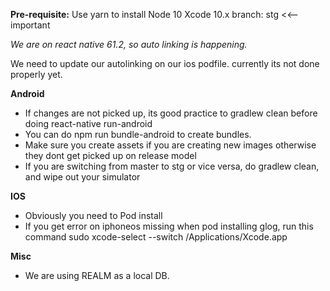 **Pre-requisite:**
Use yarn to install
Node 10
Xcode 10.x
branch: stg <<-- important

*We are on react native 61.2, so auto linking is happening.*

We need to update our autolinking on our ios podfile. currently its not done properly yet.

**Android**
- If changes are not picked up, its good practice to gradlew clean before doing react-native run-android
- You can do npm run bundle-android to create bundles.
- Make sure you create assets if you are creating new images otherwise they dont get picked up on release model
- If you are switching from master to stg or vice versa, do gradlew clean, and wipe out your simulator

**IOS**
- Obviously you need to Pod install
- If you get error on iphoneos missing when pod installing glog, run this command
sudo xcode-select --switch /Applications/Xcode.app

**Misc**
- We are using REALM as a local DB.
